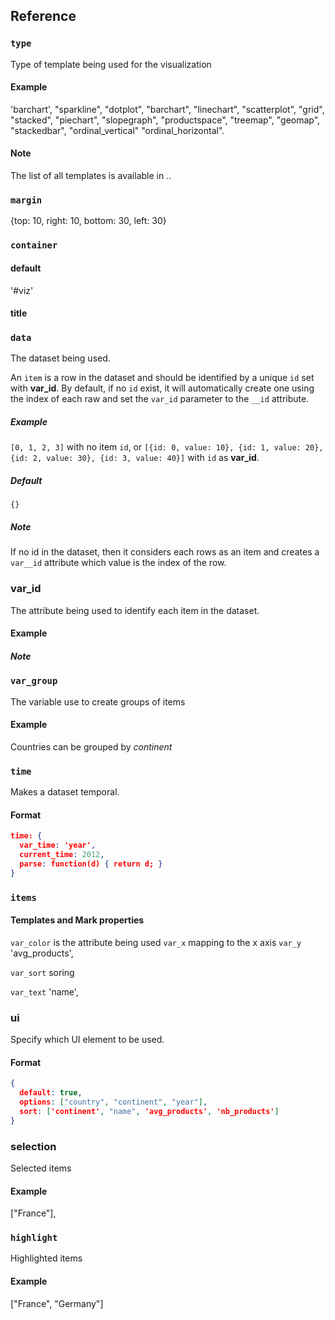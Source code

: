 
## Reference

### `type`

Type of template being used for the visualization

#### Example

'barchart', "sparkline", "dotplot", "barchart", "linechart", "scatterplot", "grid", "stacked", "piechart", "slopegraph", "productspace", "treemap", "geomap", "stackedbar", "ordinal_vertical" "ordinal_horizontal".

#### Note

The list of all templates is available in ..


### `margin`

 {top: 10, right: 10, bottom: 30, left: 30}

### `container`


#### default

'#viz'

#### title


### `data`

The dataset being used.

An `item` is a row in the dataset and should be identified by a unique `id` set with **var_id**. By default, if no `id` exist, it will automatically create one using the index of each raw and set the `var_id` parameter to the `__id` attribute.<br>

##### Example

`[0, 1, 2, 3]` with no item `id`, or `[{id: 0, value: 10}, {id: 1, value: 20}, {id: 2, value: 30}, {id: 3, value: 40}]` with `id` as **var_id**.

##### Default

`{}`

##### Note

If no id in the dataset, then it considers each rows as an item and creates a `var__id` attribute which value is the index of the row.

### var_id

The attribute being used to identify each item in the dataset.


#### Example


##### Note


### `var_group`

The variable use to create groups of items



#### Example 

Countries can be grouped by *continent*


### `time`

Makes a dataset temporal.

#### Format

```json
time: {
  var_time: 'year', 
  current_time: 2012,
  parse: function(d) { return d; }
}
```

### `items`



#### Templates and Mark properties

`var_color` is the attribute being used
`var_x` mapping to the x axis
`var_y` 'avg_products',

`var_sort` soring

`var_text` 'name',

### ui 

Specify which UI element to be used.

#### Format

```json
{
  default: true,
  options: ["country", "continent", "year"],
  sort: ['continent', "name", 'avg_products', 'nb_products']
}
```


### selection

Selected items

#### Example

["France"],


### `highlight`

Highlighted items

#### Example

["France", "Germany"]


